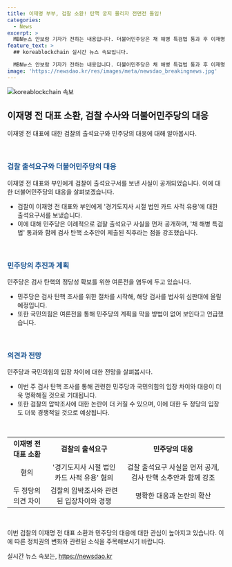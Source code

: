 ```yaml
---
title: 이재명 부부, 검찰 소환! 탄핵 궁지 몰리자 전면전 돌입!
categories:
  - News
excerpt: >
  MBN뉴스 안보람 기자가 전하는 내용입니다. 더불어민주당은 채 해병 특검법 통과 후 이재명 전 대표에 대한 검찰 출석요구서 공개했습니다. 이재명 전 대표 부부는 경기도지사 시절 법인카드로 개인 음식 구매 등 업무상 배임 혐의로 조사를 받을 예정입니다. 민주당은 검찰의 이해관계를 의심하며 대응했고, 국민의힘은 검사 탄핵 추진과 관련하여 비판하고 있으나, 민주당의 계획을 막을 수 있는 방법은 없어 보입니다. 해당 검사는 7월 중순쯤 법사위 심판대에 올릴 예정입니다.
feature_text: >
  ## koreablockchain 실시간 뉴스 속보입니다.

  MBN뉴스 안보람 기자가 전하는 내용입니다. 더불어민주당은 채 해병 특검법 통과 후 이재명 전 대표에 대한 검찰 출석요구서 공개했습니다. 이재명 전 대표 부부는 경기도지사 시절 법인카드로 개인 음식 구매 등 업무상 배임 혐의로 조사를 받을 예정입니다. 민주당은 검찰의 이해관계를 의심하며 대응했고, 국민의힘은 검사 탄핵 추진과 관련하여 비판하고 있으나, 민주당의 계획을 막을 수 있는 방법은 없어 보입니다. 해당 검사는 7월 중순쯤 법사위 심판대에 올릴 예정입니다.
image: 'https://newsdao.kr/res/images/meta/newsdao_breakingnews.jpg'
---
```


<p><img src="https://newsdao.kr/res/images/meta/newsdao_breakingnews.jpg" alt="koreablockchain 속보" /></p>

<h2 data-ke-size="size26">이재명 전 대표 소환, 검찰 수사와 더불어민주당의 대응</h2>

<p>이재명 전 대표에 대한 검찰의 출석요구와 민주당의 대응에 대해 알아봅시다.</p>

<p data-ke-size="size16">&nbsp;</p>

<h3><b><span style="color: #1a5490;">검찰 출석요구와 더불어민주당의 대응</span></b></h3>

<p>이재명 전 대표와 부인에게 검찰이 출석요구서를 보낸 사실이 공개되었습니다. 이에 대한 더불어민주당의 대응을 살펴보겠습니다.</p>

<ul>
  <li>검찰이 이재명 전 대표와 부인에게 '경기도지사 시절 법인 카드 사적 유용'에 대한 출석요구서를 보냈습니다.</li>
  <li>이에 대해 민주당은 이례적으로 검찰 출석요구 사실을 먼저 공개하며, '채 해병 특검법' 통과와 함께 검사 탄핵 소추안이 제출된 직후라는 점을 강조했습니다.</li>
</ul>

<p data-ke-size="size16">&nbsp;</p>

<h3><b><span style="color: #1a5490;">민주당의 추진과 계획</span></b></h3>

<p>민주당은 검사 탄핵의 정당성 확보를 위한 여론전을 염두에 두고 있습니다.</p>

<ul>
  <li>민주당은 검사 탄핵 조사를 위한 절차를 시작해, 해당 검사를 법사위 심판대에 올릴 예정입니다.</li>
  <li>또한 국민의힘은 여론전을 통해 민주당의 계획을 막을 방법이 없어 보인다고 언급했습니다.</li>
</ul>

<p data-ke-size="size16">&nbsp;</p>

<h3><b><span style="color: #1a5490;">의견과 전망</span></b></h3>

<p>민주당과 국민의힘의 입장 차이에 대한 전망을 살펴봅시다.</p>

<ul>
  <li>이번 주 검사 탄핵 조사를 통해 관련한 민주당과 국민의힘의 입장 차이와 대응이 더욱 명확해질 것으로 기대됩니다.</li>
  <li>또한 검찰의 압박조사에 대한 논란이 더 커질 수 있으며, 이에 대한 두 정당의 입장도 더욱 경쟁적일 것으로 예상됩니다.</li>
</ul>

<p data-ke-size="size16">&nbsp;</p>

<table>
  <tbody>
    <tr>
      <td style="text-align: center; height: 17px;"><b>이재명 전 대표 소환</b></td>
      <td style="text-align: center; height: 17px;"><b>검찰의 출석요구</b></td>
      <td style="text-align: center; height: 17px;"><b>민주당의 대응</b></td>
    </tr>
    <tr>
      <td style="text-align: center;">혐의</td>
      <td style="text-align: center;">'경기도지사 시절 법인 카드 사적 유용' 혐의</td>
      <td style="text-align: center;">검찰 출석요구 사실을 먼저 공개, 검사 탄핵 소추안과 함께 강조</td>
    </tr>
    <tr>
      <td style="text-align: center;">두 정당의<br>의견 차이</td>
      <td style="text-align: center;">검찰의 압박조사와 관련된 입장차이와 경쟁</td>
      <td style="text-align: center;">명확한 대응과 논란의 확산</td>
    </tr>
  </tbody>
</table>

<p data-ke-size="size16">&nbsp;</p>

<p>이번 검찰의 이재명 전 대표 소환과 민주당의 대응에 대한 관심이 높아지고 있습니다. 이에 따른 정치권의 변화와 관련된 소식을 주목해보시기 바랍니다.</p>
실시간 뉴스 속보는, <a href="https://newsdao.kr" rel="dofollow">https://newsdao.kr</a>


